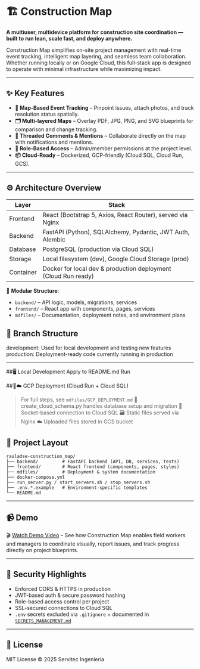 # 🏗️ Construction Map

**A multiuser, multidevice platform for construction site coordination — built to run lean, scale fast, and deploy anywhere.**

Construction Map simplifies on-site project management with real-time event tracking, intelligent map layering, and seamless team collaboration. Whether running locally or on Google Cloud, this full-stack app is designed to operate with minimal infrastructure while maximizing impact.

---

## ✨ Key Features

- **📍 Map-Based Event Tracking** – Pinpoint issues, attach photos, and track resolution status spatially.
- **🗂️ Multi-layered Maps** – Overlay PDF, JPG, PNG, and SVG blueprints for comparison and change tracking.
- **💬 Threaded Comments & Mentions** – Collaborate directly on the map with notifications and mentions.
- **📁 Role-Based Access** – Admin/member permissions at the project level.
- **📦 Cloud-Ready** – Dockerized, GCP-friendly (Cloud SQL, Cloud Run, GCS).

---

## ⚙️ Architecture Overview



| Layer     | Stack                                                                 |
|-----------|------------------------------------------------------------------------|
| Frontend  | React (Bootstrap 5, Axios, React Router), served via Nginx             |
| Backend   | FastAPI (Python), SQLAlchemy, Pydantic, JWT Auth, Alembic              |
| Database  | PostgreSQL (production via Cloud SQL)                |
| Storage   | Local filesystem (dev), Google Cloud Storage (prod)                    |
| Container | Docker for local dev & production deployment (Cloud Run ready)         |

📁 **Modular Structure**:
- `backend/` – API logic, models, migrations, services
- `frontend/` – React app with components, pages, services
- `mdfiles/` – Documentation, deployment notes, and environment plans

## 🌿 Branch Structure
development: Used for local development and testing new features
production: Deployment-ready code currently running in production

---

##🖥️ Local Development
Apply to README.md
Run
 
##🐳☁️ GCP Deployment (Cloud Run + Cloud SQL)
> For full steps, see `mdfiles/GCP_DEPLOYMENT.md`
🐍 create_cloud_schema.py handles database setup and migration
🔐 Socket-based connection to Cloud SQL
🗃️ Static files served via Nginx
☁️ Uploaded files stored in GCS bucket

## 📁 Project Layout

```
rauladse-construction_map/
├── backend/         # FastAPI backend (API, DB, services, tests)
├── frontend/        # React frontend (components, pages, styles)
├── mdfiles/         # Deployment & system documentation
├── docker-compose.yml
├── run_server.py / start_servers.sh / stop_servers.sh
├── .env.*.example   # Environment-specific templates
└── README.md
```

---

## 📹 Demo

🎬 [Watch Demo Video](#) – See how Construction Map enables field workers and managers to coordinate visually, report issues, and track progress directly on project blueprints.

---

## 🔐 Security Highlights

* Enforced CORS & HTTPS in production
* JWT-based auth & secure password hashing
* Role-based access control per project
* SSL-secured connections to Cloud SQL
* `.env` secrets excluded via `.gitignore` + documented in [`SECRETS_MANAGEMENT.md`](./mdfiles/SECRETS_MANAGEMENT.md)

---

## 📄 License

MIT License © 2025 Servitec Ingeniería
